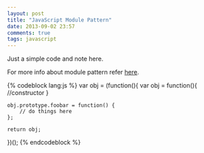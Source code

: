 ```yaml
---
layout: post
title: "JavaScript Module Pattern"
date: 2013-09-02 23:57
comments: true
tags: javascript
---
```


Just a simple code and note here.

For more info about module pattern refer [here](http://www.adequatelygood.com/JavaScript-Module-Pattern-In-Depth.html).

{% codeblock lang:js %}
var obj = (function(){
	var obj = function(){
		//constructor
	}

	obj.prototype.foobar = function() {
		// do things here
	};

	return obj;
})();
{% endcodeblock %}
